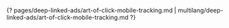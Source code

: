 {? pages/deep-linked-ads/art-of-click-mobile-tracking.md | multilang/deep-linked-ads/art-of-click-mobile-tracking.md ?}
